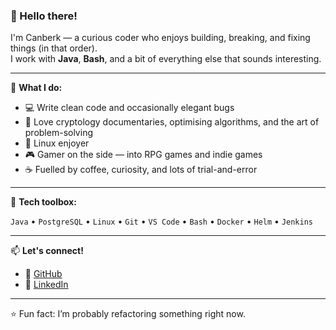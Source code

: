 ### 👋 Hello there!

I'm Canberk — a curious coder who enjoys building, breaking, and fixing things (in that order).  
I work with **Java**, **Bash**, and a bit of everything else that sounds interesting.

---

🔧 **What I do:**

- 💻 Write clean code and occasionally elegant bugs  
- 🔐 Love cryptology documentaries, optimising algorithms, and the art of problem-solving  
- 🐧 Linux enjoyer 
- 🎮 Gamer on the side — into RPG games and indie games  
- ☕ Fuelled by coffee, curiosity, and lots of trial-and-error

---

🧰 **Tech toolbox:**

`Java` • `PostgreSQL` • `Linux` • `Git` • `VS Code` • `Bash` • `Docker` • `Helm` • `Jenkins`

---

📫 **Let's connect!**

- 🐙 [GitHub](https://github.com/bancerk)
- 💼 [LinkedIn](https://www.linkedin.com/in/cbsezen/)

---

⭐️ Fun fact: I’m probably refactoring something right now.
